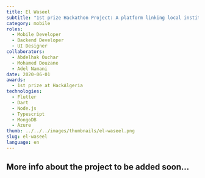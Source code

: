 ```yaml
---
title: El Waseel
subtitle: "1st prize Hackathon Project: A platform linking local institutions, government and citizens. Built with Flutter, Express.js, MongoDB, Azure NLP."
category: mobile
roles:
  - Mobile Developer
  - Backend Developer
  - UI Designer
collaborators:
  - Abdelhak Ouchar
  - Mohamed Douzane
  - Adel Namani
date: 2020-06-01
awards:
  - 1st prize at HackAlgeria
technologies: 
  - Flutter
  - Dart
  - Node.js
  - Typescript
  - MongoDB
  - Azure
thumb: ../../../images/thumbnails/el-waseel.png
slug: el-waseel
language: en
---
```


## More info about the project to be added soon...